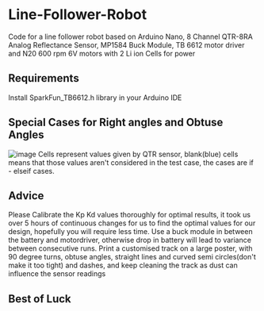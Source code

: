 # Line-Follower-Robot
Code for a line follower robot based on Arduino Nano, 8 Channel QTR-8RA Analog Reflectance Sensor, MP1584 Buck Module, TB 6612 motor driver and N20 600 rpm 6V motors with 2 Li ion Cells for power

## Requirements 
Install SparkFun_TB6612.h library in your Arduino IDE

## Special Cases for Right angles and Obtuse Angles
![image](https://github.com/djsmanchanda/Line-Follower-Robot/assets/68808848/8c97ac30-4f76-47ce-afe9-9000ec3fb803)
Cells represent values given by QTR sensor, blank(blue) cells means that those values aren't considered in the test case, the cases are if - elseif cases.

## Advice
Please Calibrate the Kp Kd values thoroughly for optimal results, it took us over 5 hours of continuous changes for us to find the optimal values for our design, hopefully you will require less time.
Use a buck module in between the battery and motordriver, otherwise drop in battery will lead to variance between consecutive runs.
Print a customised track on a large poster, with 90 degree turns, obtuse angles, straight lines and curved semi circles(don't make it too tight) and dashes, and keep cleaning the track as dust can influence the sensor readings 

## Best of Luck

